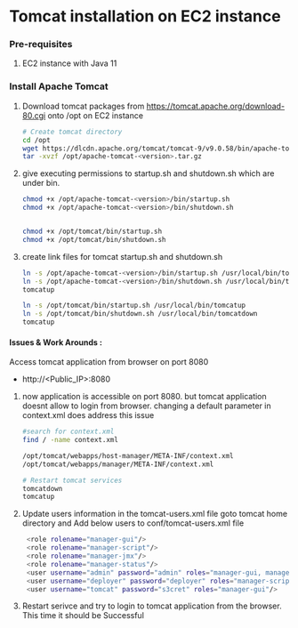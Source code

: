 # Tomcat installation on EC2 instance

### Pre-requisites
1. EC2 instance with Java 11


### Install Apache Tomcat
1. Download tomcat packages from  https://tomcat.apache.org/download-80.cgi onto /opt on EC2 instance
  
   ```sh 
   # Create tomcat directory
   cd /opt
   wget https://dlcdn.apache.org/tomcat/tomcat-9/v9.0.58/bin/apache-tomcat-9.0.58.tar.gz
   tar -xvzf /opt/apache-tomcat-<version>.tar.gz
   ```
2. give executing permissions to startup.sh and shutdown.sh which are under bin. 
   ```sh
   chmod +x /opt/apache-tomcat-<version>/bin/startup.sh 
   chmod +x /opt/apache-tomcat-<version>/bin/shutdown.sh
   
   
   chmod +x /opt/tomcat/bin/startup.sh 
   chmod +x /opt/tomcat/bin/shutdown.sh
   ```
3. create link files for tomcat startup.sh and shutdown.sh 
   ```sh
   ln -s /opt/apache-tomcat-<version>/bin/startup.sh /usr/local/bin/tomcatup
   ln -s /opt/apache-tomcat-<version>/bin/shutdown.sh /usr/local/bin/tomcatdown
   tomcatup
   
   ln -s /opt/tomcat/bin/startup.sh /usr/local/bin/tomcatup
   ln -s /opt/tomcat/bin/shutdown.sh /usr/local/bin/tomcatdown
   tomcatup
   ```
  
#### Issues & Work Arounds :

Access tomcat application from browser on port 8080  
 - http://<Public_IP>:8080

1. now application is accessible on port 8080. but tomcat application doesnt allow to login from browser. 
changing a default parameter in context.xml does address this issue
   ```sh
   #search for context.xml
   find / -name context.xml
   ```
   ```sh 
   /opt/tomcat/webapps/host-manager/META-INF/context.xml
   /opt/tomcat/webapps/manager/META-INF/context.xml
   
   # Restart tomcat services
   tomcatdown  
   tomcatup
   ```
3. Update users information in the tomcat-users.xml file
goto tomcat home directory and Add below users to conf/tomcat-users.xml file
   ```sh
	<role rolename="manager-gui"/>
	<role rolename="manager-script"/>
	<role rolename="manager-jmx"/>
	<role rolename="manager-status"/>
	<user username="admin" password="admin" roles="manager-gui, manager-script, manager-jmx, manager-status"/>
	<user username="deployer" password="deployer" roles="manager-script"/>
	<user username="tomcat" password="s3cret" roles="manager-gui"/>
   ```
4. Restart serivce and try to login to tomcat application from the browser. This time it should be Successful

